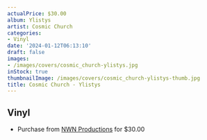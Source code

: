 ```yaml
---
actualPrice: $30.00
album: Ylistys
artist: Cosmic Church
categories:
- Vinyl
date: '2024-01-12T06:13:10'
draft: false
images:
- /images/covers/cosmic_church-ylistys.jpg
inStock: true
thumbnailImage: /images/covers/cosmic_church-ylistys-thumb.jpg
title: Cosmic Church - Ylistys
---
```


## Vinyl
* Purchase from [NWN Productions](http://shop.nwnprod.com/index.php?route=product/product&path=75&product_id=45214&sort=pd.name&order=ASC) for $30.00
